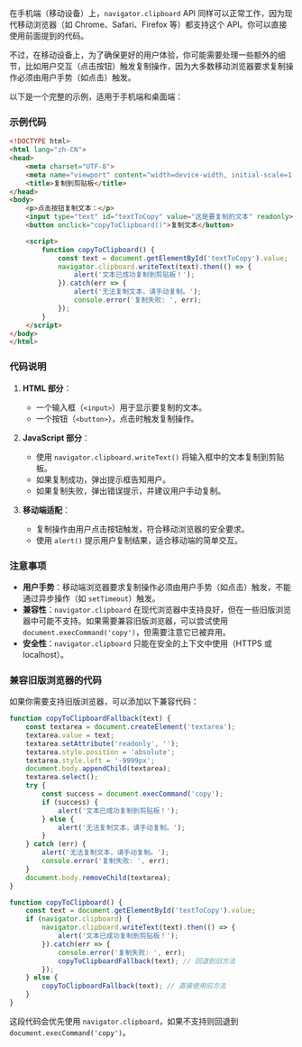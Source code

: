 在手机端（移动设备）上，`navigator.clipboard` API 同样可以正常工作，因为现代移动浏览器（如 Chrome、Safari、Firefox 等）都支持这个 API。你可以直接使用前面提到的代码。

不过，在移动设备上，为了确保更好的用户体验，你可能需要处理一些额外的细节，比如用户交互（点击按钮）触发复制操作，因为大多数移动浏览器要求复制操作必须由用户手势（如点击）触发。

以下是一个完整的示例，适用于手机端和桌面端：

### 示例代码

```html
<!DOCTYPE html>
<html lang="zh-CN">
<head>
    <meta charset="UTF-8">
    <meta name="viewport" content="width=device-width, initial-scale=1.0">
    <title>复制到剪贴板</title>
</head>
<body>
    <p>点击按钮复制文本：</p>
    <input type="text" id="textToCopy" value="这是要复制的文本" readonly>
    <button onclick="copyToClipboard()">复制文本</button>

    <script>
        function copyToClipboard() {
            const text = document.getElementById('textToCopy').value;
            navigator.clipboard.writeText(text).then(() => {
                alert('文本已成功复制到剪贴板！');
            }).catch(err => {
                alert('无法复制文本，请手动复制。');
                console.error('复制失败: ', err);
            });
        }
    </script>
</body>
</html>
```

### 代码说明
1. **HTML 部分**：
   - 一个输入框（`<input>`）用于显示要复制的文本。
   - 一个按钮（`<button>`），点击时触发复制操作。

2. **JavaScript 部分**：
   - 使用 `navigator.clipboard.writeText()` 将输入框中的文本复制到剪贴板。
   - 如果复制成功，弹出提示框告知用户。
   - 如果复制失败，弹出错误提示，并建议用户手动复制。

3. **移动端适配**：
   - 复制操作由用户点击按钮触发，符合移动浏览器的安全要求。
   - 使用 `alert()` 提示用户复制结果，适合移动端的简单交互。

### 注意事项
- **用户手势**：移动端浏览器要求复制操作必须由用户手势（如点击）触发，不能通过异步操作（如 `setTimeout`）触发。
- **兼容性**：`navigator.clipboard` 在现代浏览器中支持良好，但在一些旧版浏览器中可能不支持。如果需要兼容旧版浏览器，可以尝试使用 `document.execCommand('copy')`，但需要注意它已被弃用。
- **安全性**：`navigator.clipboard` 只能在安全的上下文中使用（HTTPS 或 localhost）。

### 兼容旧版浏览器的代码
如果你需要支持旧版浏览器，可以添加以下兼容代码：

```javascript
function copyToClipboardFallback(text) {
    const textarea = document.createElement('textarea');
    textarea.value = text;
    textarea.setAttribute('readonly', '');
    textarea.style.position = 'absolute';
    textarea.style.left = '-9999px';
    document.body.appendChild(textarea);
    textarea.select();
    try {
        const success = document.execCommand('copy');
        if (success) {
            alert('文本已成功复制到剪贴板！');
        } else {
            alert('无法复制文本，请手动复制。');
        }
    } catch (err) {
        alert('无法复制文本，请手动复制。');
        console.error('复制失败: ', err);
    }
    document.body.removeChild(textarea);
}

function copyToClipboard() {
    const text = document.getElementById('textToCopy').value;
    if (navigator.clipboard) {
        navigator.clipboard.writeText(text).then(() => {
            alert('文本已成功复制到剪贴板！');
        }).catch(err => {
            console.error('复制失败: ', err);
            copyToClipboardFallback(text); // 回退到旧方法
        });
    } else {
        copyToClipboardFallback(text); // 直接使用旧方法
    }
}
```

这段代码会优先使用 `navigator.clipboard`，如果不支持则回退到 `document.execCommand('copy')`。
